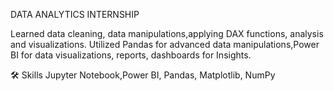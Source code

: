 DATA ANALYTICS INTERNSHIP

Learned data cleaning, data manipulations,applying DAX functions, analysis and visualizations.
Utilized Pandas for advanced data manipulations,Power BI for data visualizations, reports, dashboards for Insights.

🛠 Skills
Jupyter Notebook,Power BI, Pandas, Matplotlib, NumPy
